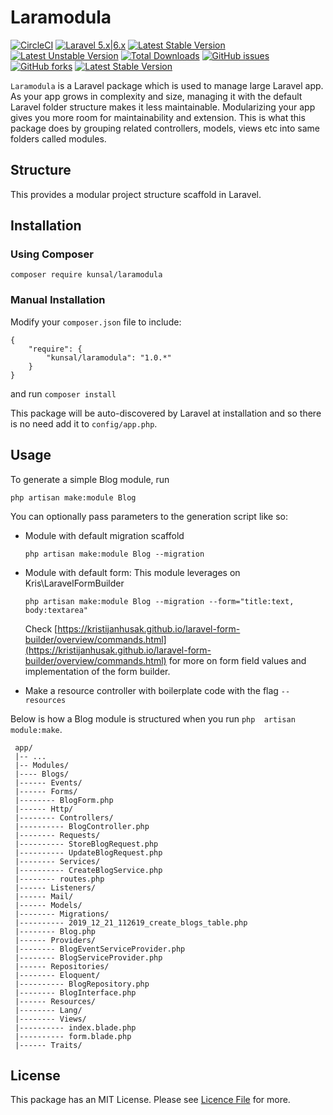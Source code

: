 # Laramodula

[![CircleCI](https://circleci.com/gh/kunsal/laramodula.svg?style=svg)](https://circleci.com/gh/kunsal/laramodula)
[![Laravel 5.x|6.x](https://img.shields.io/badge/Laravel-5.x|6.x-orange.svg)](http://laravel.com)
[![Latest Stable Version](https://img.shields.io/packagist/v/kunsal/laramodula.svg)](https://packagist.org/packages/kunsal/laramodula)
[![Latest Unstable Version](https://poser.pugx.org/kunsal/laramodula/v/unstable)](https://packagist.org/packages/kunsal/laramodula)
[![Total Downloads](https://poser.pugx.org/kunsal/laramodula/downloads)](https://packagist.org/packages/kunsal/laramodula)
[![GitHub issues](https://img.shields.io/github/issues/kunsal/laramodula)](https://github.com/kunsal/laramodula/issues)
[![GitHub forks](https://img.shields.io/github/forks/kunsal/laramodula)](https://github.com/kunsal/laramodula/network)
[![Latest Stable Version](https://img.shields.io/github/license/kunsal/laramodula.svg)](https://github.com/kunsal/laramodula/blob/master/LICENSE)


`Laramodula` is a Laravel package which is used to manage large Laravel app. As your app
 grows in complexity and size, managing it with the default Laravel folder structure 
 makes it less maintainable. Modularizing your app gives you more room for maintainability
 and extension. This is what this package does by grouping related controllers, models, 
 views etc into same folders called modules. 
 
 ## Structure
 
 

This provides a modular project structure scaffold in Laravel.

## Installation

### Using Composer

`composer require kunsal/laramodula`

### Manual Installation
Modify  your `composer.json` file to include:
```$xslt
{
    "require": {
        "kunsal/laramodula": "1.0.*"
    }
}
```
and run `composer install`

This package will be auto-discovered by Laravel at installation and so there is no need
add it to `config/app.php`.

## Usage
To generate a simple Blog module, run 

`php artisan make:module Blog`

You can optionally pass parameters to the generation script like so:

- Module with default migration scaffold

    `php artisan make:module Blog --migration`
    
- Module with default form: This module leverages on Kris\LaravelFormBuilder

    `php artisan make:module Blog --migration --form="title:text, body:textarea"`
    
  Check [https://kristijanhusak.github.io/laravel-form-builder/overview/commands.html](https://kristijanhusak.github.io/laravel-form-builder/overview/commands.html) for
  more on form field values and implementation of the form builder.

- Make a resource controller with boilerplate code with the flag `--resources`

Below is how a Blog module is structured when you run `php  artisan module:make`.
```
 app/
 |-- ... 
 |-- Modules/
 |---- Blogs/
 |------ Events/ 
 |------ Forms/ 
 |-------- BlogForm.php 
 |------ Http/
 |-------- Controllers/ 
 |---------- BlogController.php 
 |-------- Requests/
 |---------- StoreBlogRequest.php 
 |---------- UpdateBlogRequest.php 
 |-------- Services/
 |---------- CreateBlogService.php 
 |-------- routes.php 
 |------ Listeners/
 |------ Mail/
 |------ Models/
 |-------- Migrations/
 |---------- 2019_12_21_112619_create_blogs_table.php
 |-------- Blog.php 
 |------ Providers/
 |-------- BlogEventServiceProvider.php
 |-------- BlogServiceProvider.php
 |------ Repositories/
 |-------- Eloquent/
 |---------- BlogRepository.php
 |-------- BlogInterface.php
 |------ Resources/
 |-------- Lang/
 |-------- Views/
 |---------- index.blade.php
 |---------- form.blade.php
 |------ Traits/
 ```

## License
This package has an MIT License. Please see [Licence File](https://github.com/kunsal/laramodula/blob/master/LICENSE) for 
more.

